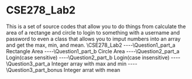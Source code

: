 # CSE278_Lab2
This is a set of source codes that allow you to do things from calculate the area of a rectange and circle to login to something with a username and password to even a class that allows you to imput numbers into an array and get the max, min, and mean.
\CSE278_Lab2
----\Question1_part_a
  Rectangle Area
----\Question1_part_b
  Circle Area
----\Question2_part_a
  Login(case sensitive)
----\Question2_part_b
  Login(case insensitive)
----\Question3_part_a
  Integer array with max and min
----\Question3_part_bonus
  Integer arrat with mean
